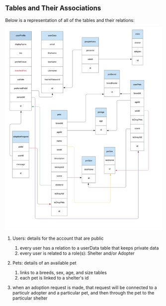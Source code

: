 ## Tables and Their Associations

Below is a representation of all of the tables and their relations:

![](../documentation/PawsAndClawsTable.jpg)

1. Users: details for the account that are public
   1. every user has a relation to a userData table that keeps private data
   2. every user is related to a role(s): Shelter and/or Adopter

2. Pets: details of an available pet
   1. links to a breeds, sex, age, and size tables
   2. each pet is linked to a shelter's id

3. when an adoption request is made, that request will be connected to a particulr adopter and a particular pet, and then through the pet to the particular shelter
